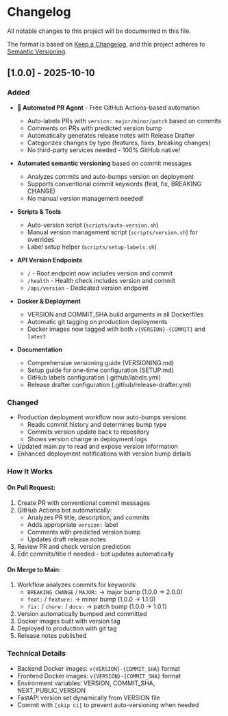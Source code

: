 # Changelog

All notable changes to this project will be documented in this file.

The format is based on [Keep a Changelog](https://keepachangelog.com/en/1.0.0/),
and this project adheres to [Semantic Versioning](https://semver.org/spec/v2.0.0.html).

## [1.0.0] - 2025-10-10

### Added
- **🤖 Automated PR Agent** - Free GitHub Actions-based automation
  - Auto-labels PRs with `version: major/minor/patch` based on commits
  - Comments on PRs with predicted version bump
  - Automatically generates release notes with Release Drafter
  - Categorizes changes by type (features, fixes, breaking changes)
  - No third-party services needed - 100% GitHub native!

- **Automated semantic versioning** based on commit messages
  - Analyzes commits and auto-bumps version on deployment
  - Supports conventional commit keywords (feat, fix, BREAKING CHANGE)
  - No manual version management needed!

- **Scripts & Tools**
  - Auto-version script (`scripts/auto-version.sh`)
  - Manual version management script (`scripts/version.sh`) for overrides
  - Label setup helper (`scripts/setup-labels.sh`)

- **API Version Endpoints**
  - `/` - Root endpoint now includes version and commit
  - `/health` - Health check includes version and commit
  - `/api/version` - Dedicated version endpoint

- **Docker & Deployment**
  - VERSION and COMMIT_SHA build arguments in all Dockerfiles
  - Automatic git tagging on production deployments
  - Docker images now tagged with both `v{VERSION}-{COMMIT}` and `latest`

- **Documentation**
  - Comprehensive versioning guide (VERSIONING.md)
  - Setup guide for one-time configuration (SETUP.md)
  - GitHub labels configuration (.github/labels.yml)
  - Release drafter configuration (.github/release-drafter.yml)

### Changed
- Production deployment workflow now auto-bumps versions
  - Reads commit history and determines bump type
  - Commits version update back to repository
  - Shows version change in deployment logs
- Updated main.py to read and expose version information
- Enhanced deployment notifications with version bump details

### How It Works

#### On Pull Request:
1. Create PR with conventional commit messages
2. GitHub Actions bot automatically:
   - Analyzes PR title, description, and commits
   - Adds appropriate `version:` label
   - Comments with predicted version bump
   - Updates draft release notes
3. Review PR and check version prediction
4. Edit commits/title if needed - bot updates automatically

#### On Merge to Main:
1. Workflow analyzes commits for keywords:
   - `BREAKING CHANGE` / `MAJOR:` → major bump (1.0.0 → 2.0.0)
   - `feat:` / `feature:` → minor bump (1.0.0 → 1.1.0)
   - `fix:` / `chore:` / `docs:` → patch bump (1.0.0 → 1.0.1)
2. Version automatically bumped and committed
3. Docker images built with version tag
4. Deployed to production with git tag
5. Release notes published

### Technical Details
- Backend Docker images: `v{VERSION}-{COMMIT_SHA}` format
- Frontend Docker images: `v{VERSION}-{COMMIT_SHA}` format
- Environment variables: VERSION, COMMIT_SHA, NEXT_PUBLIC_VERSION
- FastAPI version set dynamically from VERSION file
- Commit with `[skip ci]` to prevent auto-versioning when needed

